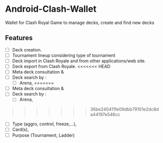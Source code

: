 # Android-Clash-Wallet
Wallet for Clash Royal Game to manage decks, create and find new decks

## Features
- [ ] Deck creation.
- [ ] Tournament lineup considering type of tournament
- [ ] Deck import in Clash Royale and from other applications/web site.
- [ ] Deck export from Clash Royale.
<<<<<<< HEAD
- [ ] Meta deck consultation &
- [ ] Deck search by :
  - [ ] Arena,
=======
- [ ] Meta deck consultation & 
- [ ] Deck search by :
  - [ ] Arena, 
>>>>>>> 36be240411fe09dbb79101e2dc8da44197e546cc
  - [ ] Type (aggro, control, freeze,...),
  - [ ] Card(s),
  - [ ] Purpose (Tournament, Ladder)
